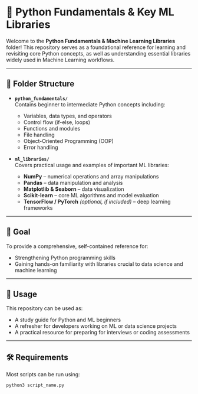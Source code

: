 # 🐍 Python Fundamentals & Key ML Libraries

Welcome to the **Python Fundamentals & Machine Learning Libraries** folder! This repository serves as a foundational reference for learning and revisiting core Python concepts, as well as understanding essential libraries widely used in Machine Learning workflows.

---

## 📁 Folder Structure

- **`python_fundamentals/`**  
  Contains beginner to intermediate Python concepts including:
  - Variables, data types, and operators
  - Control flow (if-else, loops)
  - Functions and modules
  - File handling
  - Object-Oriented Programming (OOP)
  - Error handling

- **`ml_libraries/`**  
  Covers practical usage and examples of important ML libraries:
  - **NumPy** – numerical operations and array manipulations
  - **Pandas** – data manipulation and analysis
  - **Matplotlib & Seaborn** – data visualization
  - **Scikit-learn** – core ML algorithms and model evaluation
  - **TensorFlow / PyTorch** *(optional, if included)* – deep learning frameworks

---

## 🚀 Goal

To provide a comprehensive, self-contained reference for:
- Strengthening Python programming skills
- Gaining hands-on familiarity with libraries crucial to data science and machine learning

---

## 📌 Usage

This repository can be used as:
- A study guide for Python and ML beginners
- A refresher for developers working on ML or data science projects
- A practical resource for preparing for interviews or coding assessments

---

## 🛠️ Requirements

Most scripts can be run using:

```bash
python3 script_name.py
